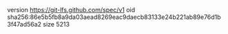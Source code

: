 version https://git-lfs.github.com/spec/v1
oid sha256:86e5b5fb8a9da03aead8269eac9daecb83133e24b221ab89e76d1b3f47ad56a2
size 5213
